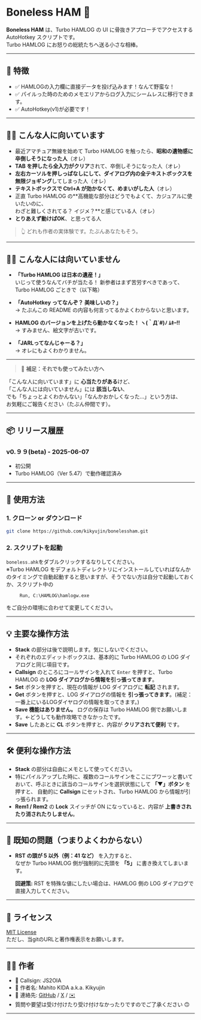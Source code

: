 # Boneless HAM 🥓

**Boneless HAM** は、Turbo HAMLOG の UI に骨抜きアプローチでアクセスする AutoHotkey スクリプトです。  
Turbo HAMLOG にお怒りの総統たちへ送る小さな相棒。

---

## 🧩 特徴

- ✅ HAMLOGの入力欄に直接データを投げ込みます！なんて野蛮な！
- ✅ パイルった時のためのメモエリアからログ入力にシームレスに移行できます。
- ✅ AutoHotkey(v1)が必要です！
---

## 🙋‍♀️ こんな人に向いています

- 最近アマチュア無線を始めて Turbo HAMLOG を触ったら、**昭和の遺物感に卒倒しそうになった人**（オレ）
- **TAB を押したら全入力がクリア**されて、卒倒しそうになった人（オレ）
- **左右カーソルを押しっぱなしにして、ダイアログ内の全テキストボックスを無限ジョギング**してしまった人（オレ）
- **テキストボックスで Ctrl+A が効かなくて、めまいがした人**（オレ）
- 正直 Turbo HAMLOG の**高機能な部分はどうでもよくて、カジュアルに使いたいのに、  
  わざと難しくされてる？ イジメ？**と感じている人（オレ）
- **とりあえず動けばOK**、と思ってる人

> 👆 どれも作者の実体験です。たぶんあなたもそう。

---

## 🙅‍♂️ こんな人には向いていません

- **「Turbo HAMLOG は日本の遺産！」**  
  いじって使うなんてバチが当たる！ 新参者はまず苦労すべきであって、Turbo HAMLOG ごときで（以下略）

- **「AutoHotkey ってなんぞ？ 美味しいの？」**  
  → たぶんこの README の内容も何言ってるかよくわからないと思います。

- **HAMLOG のバージョンを上げたら動かなくなった！ ヽ(｀Д´#)ﾉ ﾑｷｰ!!**  
  → すみません、絵文字が古いです。

- **「JARLってなんじゃーる？」**  
  → オレにもよくわかりません。

---

> 💬 **補足：それでも使ってみたい方へ**

「こんな人に向いています」に **心当たりがある**けど、  
「こんな人には向いていません」には **該当しない**、  
でも「ちょっとよくわかんない」「なんかおかしくなった…」という方は、  
お気軽にご報告ください（たぶん仲間です）。

---

## 📦 リリース履歴

### v0.９９(beta) - 2025-06-07

- 初公開
- Turbo HAMLOG（Ver 5.47）で動作確認済み

---

## 🚀 使用方法

### 1. クローン or ダウンロード

```bash
git clone https://github.com/kikyujin/bonelessham.git
```

### 2. スクリプトを起動
```boneless.ahk```をダブルクリックするなりしてください。  
※Turbo HAMLOG をデフォルトディレクトリにインストールしていればなんかのタイミングで自動起動すると思いますが、そうでない方は自分で起動しておくか、スクリプト中の

         Run, C:\HAMLOG\hamlogw.exe
   
   をご自分の環境に合わせて変更してください。

---
## 💡 主要な操作方法

- **Stack** の部分は後で説明します。気にしないでください。
- それぞれのエディットボックスは、基本的に Turbo HAMLOG の LOG ダイアログと同じ項目です。
- **Callsign** のところにコールサインを入れて `Enter` を押すと、Turbo HAMLOG の **LOG ダイアログから情報を引っ張ってきます**。
- **Set** ボタンを押すと、現在の情報が LOG ダイアログに **転記** されます。
- **Get** ボタンを押すと、LOG ダイアログの情報を **引っ張ってきます**。(補足：一番上にいるLOGダイヤログの情報を取ってきます。)
- **Save 機能はありません。** ログの保存は Turbo HAMLOG 側でお願いします。←どうしても動作攻略できなかったです。
- **Save** したあとに **CL** ボタンを押すと、内容が **クリアされて便利** です。
---
## 🛠 便利な操作方法

- **Stack** の部分は自由にメモとして使ってください。
- 特にパイルアップした時に、複数のコールサインをここにブワーッと書いておいて、呼ぶときに該当のコールサインを選択状態にして **「▼」ボタン** を押すと、 自動的に **Callsign** にセットされ、Turbo HAMLOG から情報が引っ張られます。
- **Rem1 / Rem2** の **Lock** スイッチが ON になっていると、内容が **上書きされたり消されたりしません**。
---

## 🐞 既知の問題（つまりよくわからない）

- **RST の頭が 5 以外（例：41 など）** を入力すると、  
  なぜか Turbo HAMLOG 側が強制的に先頭を **「5」** に書き換えてしまいます。

  **回避策:** RST を特殊な値にしたい場合は、HAMLOG 側の LOG ダイアログで直接入力してください。

---

## 📄 ライセンス

[MIT License](https://www.tldrlegal.com/license/mit-license)  
ただし、当gitのURLと著作権表示をお願いします。

---

## 🙋‍♂️ 作者

- 📡 Callsign: JS2OIA
- 🧠 作者名: Mahito KIDA a.k.a. Kikyujin
- 💌 連絡先: [GitHub](https://github.com/kikyujn) / [X](https://x.com/777kdm) / [✉️](mailto:js2oia@jarl.com)
-  質問や要望は受け付けたり受け付けなかったりですのでご了承ください 🙃
---

